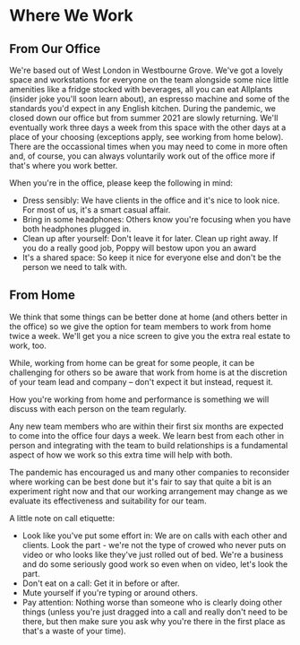 # Where We Work

## From Our Office

We're based out of West London in Westbourne Grove. We've got a lovely space and workstations for everyone on the team alongside some nice little amenities like a fridge stocked with beverages, all you can eat Allplants (insider joke you'll soon learn about), an espresso machine and some of the standards you'd expect in any English kitchen. During the pandemic, we closed down our office but from summer 2021 are slowly returning. We'll eventually work three days a week from this space with the other days at a place of your choosing (exceptions apply, see working from home below). There are the occassional times when you may need to come in more often and, of course, you can always voluntarily work out of the office more if that's where you work better. 

When you're in the office, please keep the following in mind:

- Dress sensibly: We have clients in the office and it's nice to look nice. For most of us, it's a smart casual affair. 
- Bring in some headphones: Others know you're focusing when you have both headphones plugged in. 
- Clean up after yourself: Don't leave it for later. Clean up right away. If you do a really good job, Poppy will bestow upon you an award
- It's a shared space: So keep it nice for everyone else and don't be the person we need to talk with. 

## From Home

We think that some things can be better done at home (and others better in the office) so we give the option for team members to work from home twice a week. We'll get you a nice screen to give you the extra real estate to work, too. 

While, working from home can be great for some people, it can be challenging for others so be aware that work from home is at the discretion of your team lead and company – don't expect it but instead, request it. 

How you're working from home and performance is something we will discuss with each person on the team regularly. 

Any new team members who are within their first six months are expected to come into the office four days a week. We learn best from each other in person and integrating with the team to build relationships is a fundamental aspect of how we work so this extra time will help with both. 

The pandemic has encouraged us and many other companies to reconsider where working can be best done but it's fair to say that quite a bit is an experiment right now and that our working arrangement may change as we evaluate its effectiveness and suitability for our team. 

A little note on call etiquette: 

- Look like you've put some effort in: We are on calls with each other and clients. Look the part - we're not the type of crowed who never puts on video or who looks like they've just rolled out of bed. We're a business and do some seriously good work so even when on video, let's look the part. 
- Don't eat on a call: Get it in before or after.
- Mute yourself if you're typing or around others.
- Pay attention: Nothing worse than someone who is clearly doing other things (unless you're just dragged into a call and really don't need to be there, but then make sure you ask why you're there in the first place as that's a waste of your time).



